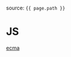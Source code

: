 source: `{{ page.path }}`

# JS

<a href="https://ecma-international.org/" target="_blank">ecma</a>
